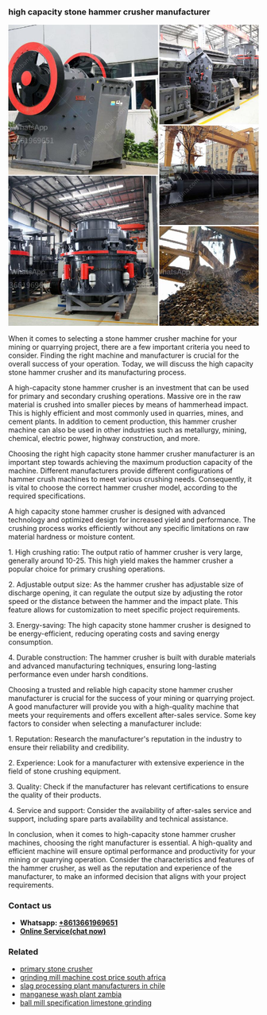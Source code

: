 <h3>high capacity stone hammer crusher manufacturer</h3><img src='1704791673.jpg' alt=''><p>When it comes to selecting a stone hammer crusher machine for your mining or quarrying project, there are a few important criteria you need to consider. Finding the right machine and manufacturer is crucial for the overall success of your operation. Today, we will discuss the high capacity stone hammer crusher and its manufacturing process.</p><p>A high-capacity stone hammer crusher is an investment that can be used for primary and secondary crushing operations. Massive ore in the raw material is crushed into smaller pieces by means of hammerhead impact. This is highly efficient and most commonly used in quarries, mines, and cement plants. In addition to cement production, this hammer crusher machine can also be used in other industries such as metallurgy, mining, chemical, electric power, highway construction, and more.</p><p>Choosing the right high capacity stone hammer crusher manufacturer is an important step towards achieving the maximum production capacity of the machine. Different manufacturers provide different configurations of hammer crush machines to meet various crushing needs. Consequently, it is vital to choose the correct hammer crusher model, according to the required specifications.</p><p>A high capacity stone hammer crusher is designed with advanced technology and optimized design for increased yield and performance. The crushing process works efficiently without any specific limitations on raw material hardness or moisture content.</p><p>1. High crushing ratio: The output ratio of hammer crusher is very large, generally around 10-25. This high yield makes the hammer crusher a popular choice for primary crushing operations.</p><p>2. Adjustable output size: As the hammer crusher has adjustable size of discharge opening, it can regulate the output size by adjusting the rotor speed or the distance between the hammer and the impact plate. This feature allows for customization to meet specific project requirements.</p><p>3. Energy-saving: The high capacity stone hammer crusher is designed to be energy-efficient, reducing operating costs and saving energy consumption.</p><p>4. Durable construction: The hammer crusher is built with durable materials and advanced manufacturing techniques, ensuring long-lasting performance even under harsh conditions.</p><p>Choosing a trusted and reliable high capacity stone hammer crusher manufacturer is crucial for the success of your mining or quarrying project. A good manufacturer will provide you with a high-quality machine that meets your requirements and offers excellent after-sales service. Some key factors to consider when selecting a manufacturer include:</p><p>1. Reputation: Research the manufacturer's reputation in the industry to ensure their reliability and credibility.</p><p>2. Experience: Look for a manufacturer with extensive experience in the field of stone crushing equipment.</p><p>3. Quality: Check if the manufacturer has relevant certifications to ensure the quality of their products.</p><p>4. Service and support: Consider the availability of after-sales service and support, including spare parts availability and technical assistance.</p><p>In conclusion, when it comes to high-capacity stone hammer crusher machines, choosing the right manufacturer is essential. A high-quality and efficient machine will ensure optimal performance and productivity for your mining or quarrying operation. Consider the characteristics and features of the hammer crusher, as well as the reputation and experience of the manufacturer, to make an informed decision that aligns with your project requirements.</p><h3>Contact us</h3><ul><li><strong>Whatsapp:&nbsp;<a href="https://wa.me/8613661969651">+8613661969651</a></strong></li><li><a href="https://swt.shibang-china.com/?git&amp;zhl&amp;high capacity stone hammer crusher manufacturer"><strong>Online Service(chat now)</strong></a></li></ul><h3>Related</h3><ul><li><a href='primary stone crusher.md'>primary stone crusher</a></li><li><a href='grinding mill machine cost price south africa.md'>grinding mill machine cost price south africa</a></li><li><a href='slag processing plant manufacturers in chile.md'>slag processing plant manufacturers in chile</a></li><li><a href='manganese wash plant zambia.md'>manganese wash plant zambia</a></li><li><a href='ball mill specification limestone grinding.md'>ball mill specification limestone grinding</a></li></ul>